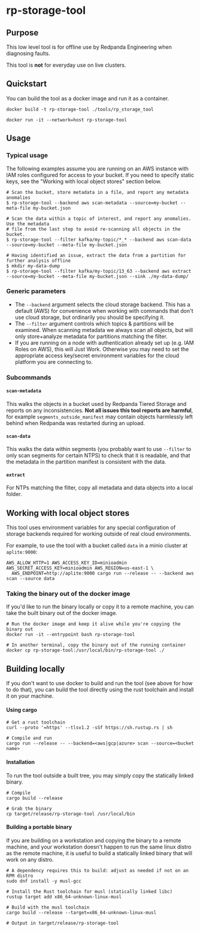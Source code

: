 # rp-storage-tool

## Purpose

This low level tool is for offline use by Redpanda Engineering when diagnosing
faults.

This tool is **not** for everyday use on live clusters.

## Quickstart

You can build the tool as a docker image and run it as a container.

    docker build -t rp-storage-tool ./tools/rp_storage_tool

    docker run -it --network=host rp-storage-tool

## Usage

### Typical usage

The following examples assume you are running on an AWS instance with IAM roles configured
for access to your bucket. If you need to specify static keys, see the "Working with local object stores"
section below.

    # Scan the bucket, store metadata in a file, and report any metadata anomalies
    $ rp-storage-tool --backend aws scan-metadata --source=my-bucket --meta-file my-bucket.json

    # Scan the data within a topic of interest, and report any anomalies.  Use the metadata
    # file from the last step to avoid re-scanning all objects in the bucket.
    $ rp-storage-tool --filter kafka/my-topic/*_* --backend aws scan-data --source=my-bucket --meta-file my-bucket.json

    # Having identified an issue, extract the data from a partition for further analysis offline
    $ mkdir my-data-dump
    $ rp-storage-tool --filter kafka/my-topic/13_63 --backend aws extract --source=my-bucket --meta-file my-bucket.json --sink ./my-data-dump/

### Generic parameters

* The `--backend` argument selects the cloud storage backend. This has a default (AWS) for convenience when working with
  commands that don't use cloud storage, but ordinarily you should be specifying it.
* The `--filter` argument controls which topics & partitions will be examined. When scanning metadata we
  always scan all objects, but will only store+analyze metadata for partitions matching the filter.
* If you are running on a node with authentication already set up (e.g. IAM Roles on AWS), this will Just Work.
  Otherwise you may need to set the appropriate access key/secret environment variables for the cloud platform you are
  connecting to.

### Subcommands

#### `scan-metadata`

This walks the objects in a bucket used by Redpanda Tiered Storage and reports on any inconsistencies.
**Not all issues this tool reports are harmful**, for example `segments_outside_manifest` may contain objects harmlessly
left behind when Redpanda was restarted during an upload.

#### `scan-data`

This walks the data within segments (you probably want to use `--filter` to only scan segments for certain NTPS)
to check that it is readable, and that the metadata in the partition manifest is consistent with the data.

#### `extract`

For NTPs matching the filter, copy all metadata and data objects into a local folder.

## Working with local object stores

This tool uses environment variables for any special configuration of storage backends required for working outside of
real cloud environments.

For example, to use the tool with a bucket called `data` in a minio cluster at `aplite:9000`:

    AWS_ALLOW_HTTP=1 AWS_ACCESS_KEY_ID=minioadmin AWS_SECRET_ACCESS_KEY=minioadmin AWS_REGION=us-east-1 \
      AWS_ENDPOINT=http://aplite:9000 cargo run --release -- --backend aws scan --source data

### Taking the binary out of the docker image

If you'd like to run the binary locally or copy it to a remote machine, you can take the built binary out of the docker image.

    # Run the docker image and keep it alive while you're copying the binary out
    docker run -it --entrypoint bash rp-storage-tool

    # In another terminal, copy the binary out of the running container
    docker cp rp-storage-tool:/usr/local/bin/rp-storage-tool ./


## Building locally

If you don't want to use docker to build and run the tool (see above for how to do that), you can build the tool directly
using the rust toolchain and install it on your machine.

#### Using cargo

    # Get a rust toolchain
    curl --proto '=https' --tlsv1.2 -sSf https://sh.rustup.rs | sh

    # Compile and run
    cargo run --release -- --backend=<aws|gcp|azure> scan --source=<bucket name>

#### Installation

To run the tool outside a built tree, you may simply copy the statically linked binary.

    # Compile
    cargo build --release

    # Grab the binary
    cp target/release/rp-storage-tool /usr/local/bin


#### Building a portable binary

If you are building on a workstation and copying the binary to a remote machine, and your
workstation doesn't happen to run the same linux distro as the remote machine, it is
useful to build a statically linked binary that will work on any distro.

    # A dependency requires this to build: adjust as needed if not on an RPM distro
    sudo dnf install -y musl-gcc

    # Install the Rust toolchain for musl (statically linked libc)
    rustup target add x86_64-unknown-linux-musl

    # Build with the musl toolchain
    cargo build --release --target=x86_64-unknown-linux-musl

    # Output in target/release/rp-storage-tool

